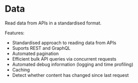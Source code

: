 # Data

Read data from APIs in a standardised format. 

Features:

* Standardised approach to reading data from APIs
* Suports REST and GraphQL
* Automated pagination
* Efficient bulk API queries via concurrent requests
* Automated debug information (logging and time profiling)
* Caching
* Detect whether content has changed since last request 
